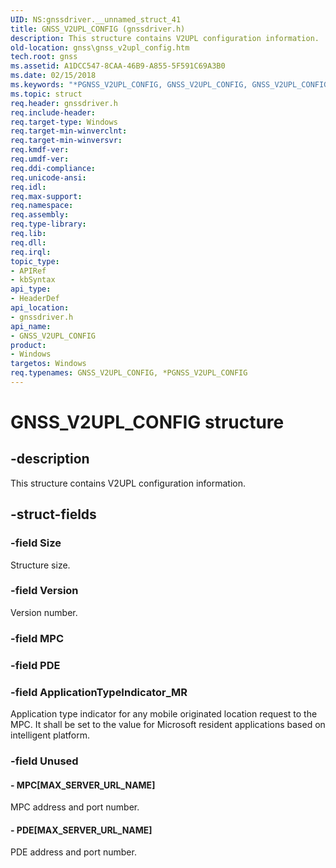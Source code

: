 ```yaml
---
UID: NS:gnssdriver.__unnamed_struct_41
title: GNSS_V2UPL_CONFIG (gnssdriver.h)
description: This structure contains V2UPL configuration information.
old-location: gnss\gnss_v2upl_config.htm
tech.root: gnss
ms.assetid: A1DCC547-8CAA-46B9-A855-5F591C69A3B0
ms.date: 02/15/2018
ms.keywords: "*PGNSS_V2UPL_CONFIG, GNSS_V2UPL_CONFIG, GNSS_V2UPL_CONFIG structure [Sensor Devices], PGNSS_V2UPL_CONFIG, PGNSS_V2UPL_CONFIG structure pointer [Sensor Devices], gnss.gnss_v2upl_config, gnssdriver/GNSS_V2UPL_CONFIG, gnssdriver/PGNSS_V2UPL_CONFIG"
ms.topic: struct
req.header: gnssdriver.h
req.include-header: 
req.target-type: Windows
req.target-min-winverclnt: 
req.target-min-winversvr: 
req.kmdf-ver: 
req.umdf-ver: 
req.ddi-compliance: 
req.unicode-ansi: 
req.idl: 
req.max-support: 
req.namespace: 
req.assembly: 
req.type-library: 
req.lib: 
req.dll: 
req.irql: 
topic_type:
- APIRef
- kbSyntax
api_type:
- HeaderDef
api_location:
- gnssdriver.h
api_name:
- GNSS_V2UPL_CONFIG
product:
- Windows
targetos: Windows
req.typenames: GNSS_V2UPL_CONFIG, *PGNSS_V2UPL_CONFIG
---
```


# GNSS_V2UPL_CONFIG structure


## -description


This structure contains V2UPL configuration information.


## -struct-fields




### -field Size

Structure size.


### -field Version

Version number.


### -field MPC

 


### -field PDE

 


### -field ApplicationTypeIndicator_MR

Application type indicator for any mobile originated location request to the MPC. It shall be set to the value for Microsoft resident applications based on intelligent platform.


### -field Unused

 




#### - MPC[MAX_SERVER_URL_NAME]

MPC address and port number.


#### - PDE[MAX_SERVER_URL_NAME]

PDE address and port number.

